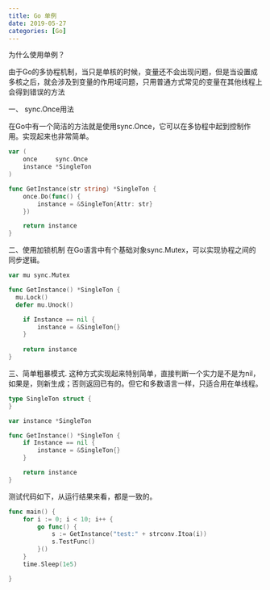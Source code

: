 ```yaml
---
title: Go 单例
date: 2019-05-27
categories: [Go]
---
```

为什么使用单例？

由于Go的多协程机制，当只是单核的时候，变量还不会出现问题，但是当设置成多核之后，就会涉及到变量的作用域问题，只用普通方式常见的变量在其他线程上会得到错误的方法

一、 sync.Once用法

在Go中有一个简洁的方法就是使用sync.Once，它可以在多协程中起到控制作用。实现起来也非常简单。
```go
var (
    once     sync.Once
    instance *SingleTon
)

func GetInstance(str string) *SingleTon {
    once.Do(func() {
        instance = &SingleTon{Attr: str}
    })

    return instance
}
```

二、使用加锁机制
在Go语言中有个基础对象sync.Mutex，可以实现协程之间的同步逻辑。
```go
var mu sync.Mutex

func GetInstance() *SingleTon {
  mu.Lock()
  defer mu.Unock()

    if Instance == nil {
        instance = &SingleTon{}
    }
    
    return instance
}
```
三、简单粗暴模式.
这种方式实现起来特别简单，直接判断一个实力是不是为nil， 如果是，则新生成；否则返回已有的。但它和多数语言一样，只适合用在单线程。
```go
type SingleTon struct {
}

var instance *SingleTon

func GetInstance() *SingleTon {
    if Instance == nil {
        instance = &SingleTon{}
    }

    return instance
}
```
测试代码如下，从运行结果来看，都是一致的。
```go
func main() {
    for i := 0; i < 10; i++ {
        go func() {
            s := GetInstance("test:" + strconv.Itoa(i))
            s.TestFunc()
        }()
    }
    time.Sleep(1e5)

}
```
